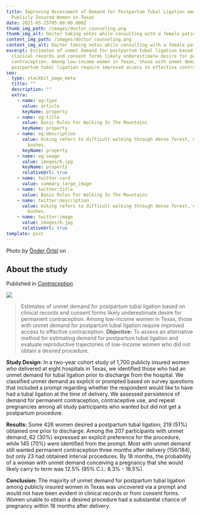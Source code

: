 ```yaml
---
title: Improving Assessment of Demand for Postpartum Tubal Ligation among
  Publicly Insured Women in Texas
date: 2021-05-25T05:00:00.000Z
thumb_img_path: /images/doctor_counseling.png
thumb_img_alt: Doctor taking notes while consulting with a female patient
content_img_path: /images/doctor_counseling.png
content_img_alt: Doctor taking notes while consulting with a female patient
excerpt: Estimates of unmet demand for postpartum tubal ligation based on
  clinical records and consent forms likely underestimate desire for permanent
  contraception. Among low-income women in Texas, those with unmet demand for
  postpartum tubal ligation require improved access to effective contraception
seo:
  type: stackbit_page_meta
  title: ""
  description: ""
  extra:
    - name: og:type
      value: article
      keyName: property
    - name: og:title
      value: Basic Rules For Walking In The Mountains
      keyName: property
    - name: og:description
      value: Hiking refers to difficult walking through dense forest, undergrowth, or
        bushes.
      keyName: property
    - name: og:image
      value: images/6.jpg
      keyName: property
      relativeUrl: true
    - name: twitter:card
      value: summary_large_image
    - name: twitter:title
      value: Basic Rules For Walking In The Mountains
    - name: twitter:description
      value: Hiking refers to difficult walking through dense forest, undergrowth, or
        bushes.
    - name: twitter:image
      value: images/6.jpg
      relativeUrl: true
template: post
---
```

Photo by <a href="https://unsplash.com/@onderortel?utm_source=unsplash&utm_medium=referral&utm_content=creditCopyText">Önder Örtel</a> on 



## About the study

Published in *[Contraception](https://doi.org/10.1016/j.contraception.2021.05.009)*

![](/images/contraception_india_vol100_iss6.jpg)

> Estimates of unmet demand for postpartum tubal ligation based on clinical records and consent forms likely underestimate desire for permanent contraception. Among low-income women in Texas, those with unmet demand for postpartum tubal ligation require improved access to effective contraception. 
**Objective:** To assess an alternative method for estimating demand for postpartum tubal ligation and evaluate reproductive trajectories of low-income women who did not obtain a desired procedure. 

**Study Design:** In a two-year cohort study of 1,700 publicly insured women who delivered at eight hospitals in Texas, we identified those who had an unmet demand for tubal ligation prior to discharge from the hospital. We classified unmet demand as explicit or prompted based on survey questions that included a prompt regarding whether the respondent would like to have had a tubal ligation at the time of delivery. We assessed persistence of demand for permanent contraception, contraceptive use, and repeat pregnancies among all study participants who wanted but did not get a postpartum procedure.

**Results:** Some 426 women desired a postpartum tubal ligation; 219 (51%) obtained one prior to discharge. Among the 207 participants with unmet demand, 62 (30%) expressed an explicit preference for the procedure, while 145 (70%) were identified from the prompt. Most with unmet demand still wanted permanent contraception three months after delivery (156/184), but only 23 had obtained interval procedures. By 18 months, the probability of a woman with unmet demand conceiving a pregnancy that she would likely carry to term was 12.5% (95% C.I.: 8.3% - 18.5%).

**Conclusion:** The majority of unmet demand for postpartum tubal ligation among publicly insured women in Texas was uncovered via a prompt and would not have been evident in clinical records or from consent forms. Women unable to obtain a desired procedure had a substantial chance of pregnancy within 18 months after delivery.